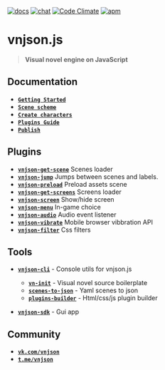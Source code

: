 [![docs](https://img.shields.io/badge/docs-14%25-brightgreen.svg?style=flat-square)]() [![chat](https://img.shields.io/badge/chat-t.me-blue.svg?style=flat-square)](https://t.me/vnjson) [![Code Climate](https://img.shields.io/codeclimate/c/Nickersoft/dql.svg?style=flat-square)]() [![apm](https://img.shields.io/apm/l/vim-mode.svg?style=flat-square)]()
# vnjson.js
> __Visual novel engine on JavaScript__


## Documentation
* [__`Getting Started`__](https://github.com/vnjson/vnjson.js/blob/master/docs/en-US/v0.9.0/Getting-started.md)
* [__`Scene scheme`__](https://github.com/vnjson/vnjson.js/blob/master/docs/en-US/v0.9.0/Scene-scheme.md)
* [__`Create characters`__](https://github.com/vnjson/vnjson.js/blob/master/docs/en-US/v0.9.0/Create-characters.md)
* [__`Plugins Guide`__](https://github.com/vnjson/vnjson.js/blob/master/docs/en-US/v0.9.0/Plugins-guide.md)
* [__`Publish`__](https://github.com/vnjson/vnjson.js/blob/master/docs/en-US/v0.9.0/Publish.md)


## Plugins
* [__`vnjson-get-scene`__](https://github.com/vnjson/vnjson-get-scene) Scenes loader
* [__`vnjson-jump`__](https://github.com/vnjson/vnjson-jump) Jumps between scenes and labels. 
* [__`vnjson-preload`__](https://github.com/vnjson/vnjson-preload) Preload assets scene 
* [__`vnjson-get-screens`__](https://github.com/vnjson/vnjson-get-screens) Screens loader
* [__`vnjson-screen`__](https://github.com/vnjson/vnjson-screen) Show/hide screen
* [__`vnjson-menu`__](https://github.com/vnjson/vnjson-menu) In-game choice
* [__`vnjson-audio`__](https://github.com/vnjson/vnjson-audio) Audio event listener
* [__`vnjson-vibrate`__](https://github.com/vnjson/vnjson-vibrate) Mobile browser vibbration API
* [__`vnjson-filter`__](https://github.com/vnjson/vnjson-filter) Css filters

## Tools
* [__`vnjson-cli`__](https://github.com/vnjson/vnjson-cli) -  Console utils for vnjson.js
  * [__`vn-init`__](https://github.com/vnjson/vn-init) - Visual novel source boilerplate 
  * [__`scenes-to-json`__](https://github.com/vnjson/scenes-to-json) - Yaml scenes to json
  * [__`plugins-builder`__](https://github.com/vnjson/plugins-builder) - Html/css/js plugin builder

* [__`vnjson-sdk`__](https://github.com/vnjson/vnjson-sdk) -  Gui app

## Community
* [__`vk.com/vnjson`__](https://vk.com/vnjson)
* [__`t.me/vnjson`__](https://t.me/vnjson)
